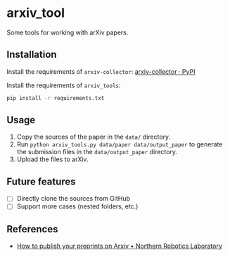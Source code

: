 # arxiv_tool

Some tools for working with arXiv papers.

## Installation

Install the requirements of `arxiv-collector`: [arxiv-collector · PyPI](https://pypi.org/project/arxiv-collector/#requirements)

Install the requirements of `arxiv_tools`:

```bash
pip install -r requirements.txt
```

## Usage
1. Copy the sources of the paper in the `data/` directory.
2. Run `python arxiv_tools.py data/paper data/output_paper` to generate the submission files in the `data/output_paper` directory.
3. Upload the files to arXiv.

## Future features
- [ ] Directly clone the sources from GitHub
- [ ] Support more cases (nested folders, etc.)

## References
- [How to publish your preprints on Arxiv • Northern Robotics Laboratory](https://norlab.ulaval.ca/research/publish-prepints-arxiv/)
